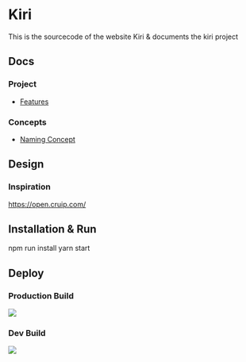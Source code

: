 # Kiri
This is the sourcecode of the website Kiri & documents the kiri project

## Docs
### Project
- [Features](docs/features.md)
### Concepts
- [Naming Concept](docs/namingconcept.md)


## Design

### Inspiration
https://open.cruip.com/

## Installation & Run
npm run install
yarn start

## Deploy
### Production Build
<a href="https://portal.azure.com/#create/Microsoft.Template/uri/https%3A%2F%2Fraw.githubusercontent.com%2Fschmm2%2Fkiri-web%2Fmaster%2Fdeployment%2Fazuredeploy.json/createUIDefinitionUri/https%3A%2F%2Fraw.githubusercontent.com%2Fschmm2%2Fkiri-web%2Fmaster%2Fdeployment%2FuiDefinition.json" target="_blank"><img src="https://aka.ms/deploytoazurebutton"/></a>

### Dev Build
<a href="https://portal.azure.com/#create/Microsoft.Template/uri/https%3A%2F%2Fraw.githubusercontent.com%2Fschmm2%2Fkiri-web%2Fdev%2Fdeployment%2Fazuredeploy.json/createUIDefinitionUri/https%3A%2F%2Fraw.githubusercontent.com%2Fschmm2%2Fkiri-web%2Fdev%2Fdeployment%2FuiDefinition.json" target="_blank"><img src="https://aka.ms/deploytoazurebutton"/></a>